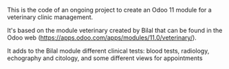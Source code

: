 This is the code of an ongoing project to create an Odoo 11 module for a veterinary clinic management.

It's based on the module veterinary created by Bilal that can be found in the Odoo web (https://apps.odoo.com/apps/modules/11.0/veterinary/).

It adds to the Bilal module different clinical tests: blood tests, radiology, echography and citology, and some different views for appointments

